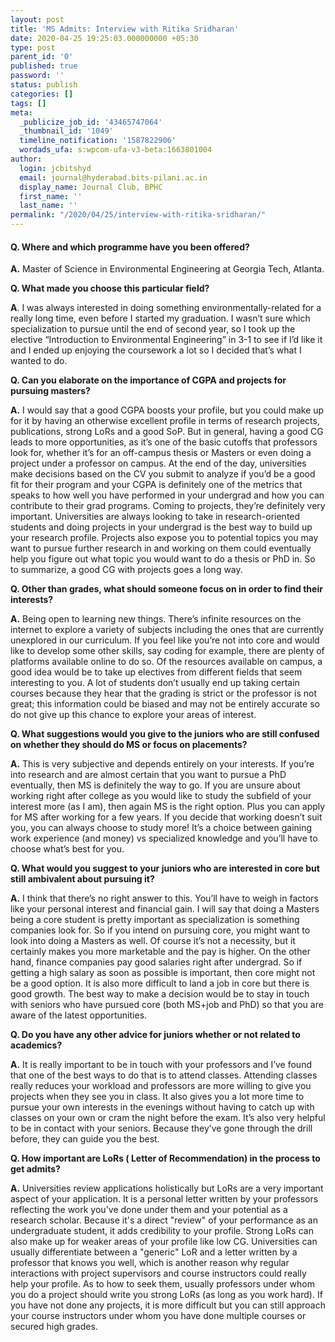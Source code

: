 ```yaml
---
layout: post
title: 'MS Admits: Interview with Ritika Sridharan'
date: 2020-04-25 19:25:03.000000000 +05:30
type: post
parent_id: '0'
published: true
password: ''
status: publish
categories: []
tags: []
meta:
  _publicize_job_id: '43465747064'
  _thumbnail_id: '1049'
  timeline_notification: '1587822906'
  wordads_ufa: s:wpcom-ufa-v3-beta:1663801004
author:
  login: jcbitshyd
  email: journal@hyderabad.bits-pilani.ac.in
  display_name: Journal Club, BPHC
  first_name: ''
  last_name: ''
permalink: "/2020/04/25/interview-with-ritika-sridharan/"
---
```

<p><!-- wp:heading {"level":4} --></p>
<h4><strong>Q. Where and which programme have you been offered?</strong></h4>
<p><!-- /wp:heading --></p>
<p><!-- wp:paragraph --></p>
<p><strong>A.</strong> Master of Science in Environmental Engineering at Georgia Tech, Atlanta.</p>
<p><!-- /wp:paragraph --></p>
<p><!-- wp:paragraph --></p>
<p><strong>Q. What made you choose this particular field?</strong></p>
<p><!-- /wp:paragraph --></p>
<p><!-- wp:paragraph --></p>
<p><strong>A</strong>. I was always interested in doing something environmentally-related for a really long time, even before I started my graduation. I wasn’t sure which specialization to pursue until the end of second year, so I took up the elective “Introduction to Environmental Engineering” in 3-1 to see if I’d like it and I ended up enjoying the coursework a lot so I decided that’s what I wanted to do.&nbsp;&nbsp;</p>
<p><!-- /wp:paragraph --></p>
<p><!-- wp:paragraph --></p>
<p><strong>Q. Can you elaborate on the importance of CGPA and projects for pursuing masters?</strong></p>
<p><!-- /wp:paragraph --></p>
<p><!-- wp:paragraph --></p>
<p><strong>A.</strong> I would say that a good CGPA boosts your profile, but you could make up for it by having an otherwise excellent profile in terms of research projects, publications, strong LoRs and a good SoP. But in general, having a good CG leads to more opportunities, as it’s one of the basic cutoffs that professors look for, whether it’s for an off-campus thesis or Masters or even doing a project under a professor on campus. At the end of the day, universities make decisions based on the CV you submit to analyze if you’d be a good fit for their program and your CGPA is definitely one of the metrics that speaks to how well you have performed in your undergrad and how you can contribute to their grad programs. Coming to projects, they’re definitely very important. Universities are always looking to take in research-oriented students and doing projects in your undergrad is the best way to build up your research profile. Projects also expose you to potential topics you may want to pursue further research in and working on them could eventually help you figure out what topic you would want to do a thesis or PhD in. So to summarize, a good CG with projects goes a long way.&nbsp;</p>
<p><!-- /wp:paragraph --></p>
<p><!-- wp:paragraph --></p>
<p><strong>Q. Other than grades, what should someone focus on in order to find their interests?&nbsp;</strong></p>
<p><!-- /wp:paragraph --></p>
<p><!-- wp:paragraph --></p>
<p><strong>A.</strong> Being open to learning new things. There’s infinite resources on the internet to explore a variety of subjects including the ones that are currently unexplored in our curriculum. If you feel like you’re not into core and would like to develop some other skills, say coding for example, there are plenty of platforms available online to do so. Of the resources available on campus, a good idea would be to take up electives from different fields that seem interesting to you. A lot of students don’t usually end up taking certain courses because they hear that the grading is strict or the professor is not great; this information could be biased and may not be entirely accurate so do not give up this chance to explore your areas of interest.</p>
<p><!-- /wp:paragraph --></p>
<p><!-- wp:paragraph --></p>
<p><strong>Q. What suggestions would you give to the juniors who are still confused on whether they should do MS or focus on placements?</strong></p>
<p><!-- /wp:paragraph --></p>
<p><!-- wp:paragraph --></p>
<p><strong>A.</strong> This is very subjective and depends entirely on your interests. If you’re into research and are almost certain that you want to pursue a PhD eventually, then MS is definitely the way to go. If you are unsure about working right after college as you would like to study the subfield of your interest more (as I am), then again MS is the right option. Plus you can apply for MS after working for a few years. If you decide that working doesn’t suit you, you can always choose to study more! It’s a choice between gaining work experience (and money) vs specialized knowledge and you’ll have to choose what’s best for you.</p>
<p><!-- /wp:paragraph --></p>
<p><!-- wp:paragraph --></p>
<p><strong>Q. What would you suggest to your juniors who are interested in core but still ambivalent about pursuing it?</strong></p>
<p><!-- /wp:paragraph --></p>
<p><!-- wp:paragraph --></p>
<p><strong>A.</strong> I think that there’s no right answer to this. You’ll have to weigh in factors like your personal interest and financial gain. I will say that doing a Masters being a core student is pretty important as specialization is something companies look for. So if you intend on pursuing core, you might want to look into doing a Masters as well. Of course it’s not a necessity, but it certainly makes you more marketable and the pay is higher. On the other hand, finance companies pay good salaries right after undergrad. So if getting a high salary as soon as possible is important, then core might not be a good option. It is also more difficult to land a job in core but there is good growth. The best way to make a decision would be to stay in touch with seniors who have pursued core (both MS+job and PhD) so that you are aware of the latest opportunities.</p>
<p><!-- /wp:paragraph --></p>
<p><!-- wp:paragraph --></p>
<p><strong>Q. Do you have any other advice for juniors whether or not related to academics?</strong></p>
<p><!-- /wp:paragraph --></p>
<p><!-- wp:paragraph --></p>
<p><strong>A.</strong> It is really important to be in touch with your professors and I’ve found that one of the best ways to do that is to attend classes. Attending classes really reduces your workload and professors are more willing to give you projects when they see you in class. It also gives you a lot more time to pursue your own interests in the evenings without having to catch up with classes on your own or cram the night before the exam. It’s also very helpful to be in contact with your seniors. Because they’ve gone through the drill before, they can guide you the best.</p>
<p><!-- /wp:paragraph --></p>
<p><!-- wp:paragraph --></p>
<p><strong>Q. How important are LoRs ( Letter of Recommendation) in the process to get admits?</strong></p>
<p><!-- /wp:paragraph --></p>
<p><!-- wp:paragraph --></p>
<p><strong>A.</strong> Universities review applications holistically but LoRs are a very important aspect of your application. It is a personal letter written by your professors reflecting the work you've done under them and your potential as a research scholar. Because it's a direct "review" of your performance as an undergraduate student, it adds credibility to your profile. Strong LoRs can also make up for weaker areas of your profile like low CG. Universities can usually differentiate between a "generic" LoR and a letter written by a professor that knows you well, which is another reason why regular interactions with project supervisors and course instructors could really help your profile. As to how to seek them, usually professors under whom you do a project should write you strong LoRs (as long as you work hard). If you have not done any projects, it is more difficult but you can still approach your course instructors under whom you have done multiple courses or secured high grades.</p>
<p><!-- /wp:paragraph --></p>
